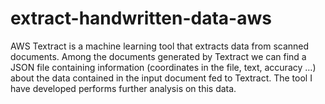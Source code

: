 # extract-handwritten-data-aws
AWS Textract is a machine learning tool that extracts data from scanned documents. Among the documents generated by Textract we can find a JSON file containing information (coordinates in the file, text, accuracy …) about the data contained in the input document fed to Textract. The tool I have developed performs further analysis on this data.
